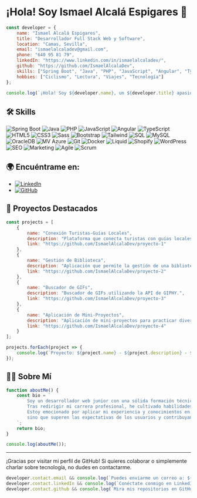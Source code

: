# ¡Hola! Soy Ismael Alcalá Espigares 👋

```javascript
const developer = {
    name: "Ismael Alcalá Espigares",
    title: "Desarrollador Full Stack Web y Software",
    location: "Camas, Sevilla",
    email: "ismaelalcaladev@gmail.com",
    phone: "640 95 81 79",
    linkedIn: "https://www.linkedin.com/in/ismaelalcaladev/",
    github: "https://github.com/IsmaelAlcalaDev",
    skills: ["Spring Boot", "Java", "PHP", "JavaScript", "Angular", "TypeScript", "HTML5", "CSS3", "Sass", "Bootstrap", "Tailwind", "SQL", "MySQL", "OracleDB", "MV Azure", "Git", "Docker", "Liquid", "Shopify", "WordPress", "SEO", "Marketing", "Agile", "Scrum"],
    hobbies: ["Ciclismo", "Lectura", "Viajes", "Tecnología"]
};

console.log(`¡Hola! Soy ${developer.name}, un ${developer.title} apasionado de la tecnología y el desarrollo web. Actualmente vivo en ${developer.location}.`);
```

## 🛠 Skills

![Spring Boot](https://img.shields.io/badge/-Spring%20Boot-green) ![Java](https://img.shields.io/badge/-Java-orange) ![PHP](https://img.shields.io/badge/-PHP-blue) ![JavaScript](https://img.shields.io/badge/-JavaScript-yellow) ![Angular](https://img.shields.io/badge/-Angular-red) ![TypeScript](https://img.shields.io/badge/-TypeScript-blue) ![HTML5](https://img.shields.io/badge/-HTML5-orange) ![CSS3](https://img.shields.io/badge/-CSS3-blue) ![Sass](https://img.shields.io/badge/-Sass-pink) ![Bootstrap](https://img.shields.io/badge/-Bootstrap-purple) ![Tailwind](https://img.shields.io/badge/-Tailwind-blue) ![SQL](https://img.shields.io/badge/-SQL-blue) ![MySQL](https://img.shields.io/badge/-MySQL-blue) ![OracleDB](https://img.shields.io/badge/-OracleDB-red) ![MV Azure](https://img.shields.io/badge/-MV%20Azure-blue) ![Git](https://img.shields.io/badge/-Git-red) ![Docker](https://img.shields.io/badge/-Docker-blue) ![Liquid](https://img.shields.io/badge/-Liquid-blue) ![Shopify](https://img.shields.io/badge/-Shopify-green) ![WordPress](https://img.shields.io/badge/-WordPress-blue) ![SEO](https://img.shields.io/badge/-SEO-green) ![Marketing](https://img.shields.io/badge/-Marketing-red) ![Agile](https://img.shields.io/badge/-Agile-yellow) ![Scrum](https://img.shields.io/badge/-Scrum-blue)

## 🌍 Encuéntrame en:

- [![LinkedIn](https://img.shields.io/badge/-LinkedIn-blue?logo=Linkedin&logoColor=white&link=https://www.linkedin.com/in/ismaelalcaladev/)](https://www.linkedin.com/in/ismaelalcaladev/)
- [![GitHub](https://img.shields.io/badge/-GitHub-black?logo=github&logoColor=white&link=https://github.com/IsmaelAlcalaDev)](https://github.com/IsmaelAlcalaDev)

## 🚀 Proyectos Destacados

```javascript
const projects = [
    {
        name: "Conexión Turistas-Guías Locales",
        description: "Plataforma que conecta turistas con guías locales.",
        link: "https://github.com/IsmaelAlcalaDev/proyecto-1"
    },
    {
        name: "Gestión de Biblioteca",
        description: "Aplicación que permite la gestión de una biblioteca.",
        link: "https://github.com/IsmaelAlcalaDev/proyecto-2"
    },
    {
        name: "Buscador de GIFs",
        description: "Buscador de GIFs utilizando la API de GIPHY.",
        link: "https://github.com/IsmaelAlcalaDev/proyecto-3"
    },
    {
        name: "Aplicación de Mini-Proyectos",
        description: "Aplicación de mini-proyectos para practicar diversas tecnologías.",
        link: "https://github.com/IsmaelAlcalaDev/proyecto-4"
    }
];

projects.forEach(project => {
    console.log(`Proyecto: ${project.name} - ${project.description} - ${project.link}`);
});
```

## 👨‍💻 Sobre Mí

```javascript
function aboutMe() {
    const bio = `
        Soy un desarrollador web junior con una sólida formación técnica y una pasión por crear soluciones digitales innovadoras. 
        Tras redirigir mi carrera profesional, he cultivado habilidades clave en trabajo en equipo, adaptabilidad, resolución de problemas y liderazgo. 
        Estoy emocionado por aplicar mi experiencia y conocimientos en el desarrollo de aplicaciones web que no solo cumplan, 
        sino que superen las expectativas de los usuarios y contribuyan al éxito continuo de la empresa.
    `;
    return bio;
}

console.log(aboutMe());
```

---

¡Gracias por visitar mi perfil de GitHub! Si quieres colaborar o simplemente charlar sobre tecnología, no dudes en contactarme.

```javascript
developer.contact.email && console.log(`Puedes enviarme un correo a: ${developer.email}`);
developer.contact.linkedIn && console.log(`Conéctate conmigo en LinkedIn: ${developer.linkedIn}`);
developer.contact.github && console.log(`Mira mis repositorios en GitHub: ${developer.github}`);
```



